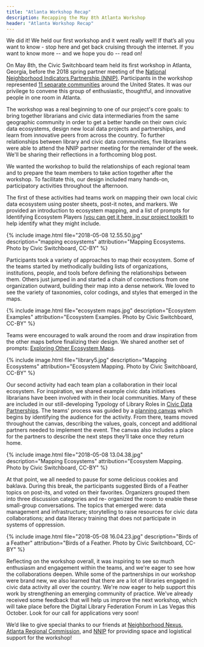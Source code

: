 ```yaml
---
title: "Atlanta Workshop Recap"
description: Recapping the May 8th Atlanta Workshop
header: "Atlanta Workshop Recap"
---
```



We did it!  We held our first workshop and it went really well! If that’s all you want to know - stop here and get back cruising through the internet.  If you want to know more -- and we hope you do --  read on! 

On May 8th, the Civic Switchboard team held its first workshop in Atlanta, Georgia, before the 2018 spring partner meeting of the [National Neighborhood Indicators Partnership (NNIP)](https://www.neighborhoodindicators.org/). Participants in the workshop represented [11 separate communities](https://civic-switchboard.github.io/updates/post_6) around the United States.  It was our privilege to convene this group of enthusiastic, thoughtful, and innovative people in one room in Atlanta.  

The workshop was a real beginning to one of our project's core goals: to bring together librarians and civic data intermediaries from the same geographic community in order to get a better handle on their own civic data ecosystems, design new local data projects and partnerships, and learn from innovative peers from across the country. To further relationships between library and civic data communities, five librarians were able to attend the NNIP partner meeting for the remainder of the week. We'll be sharing their reflections in a forthcoming blog post.

We wanted the workshop to build the relationships of each regional team and to prepare the team members to take action together after the workshop. To facilitate this, our design included many hands-on, participatory activities throughout the afternoon. 

The first of these activities had teams work on mapping their own local civic data ecosystem using poster sheets, post-it notes, and markers. We provided an introduction to ecosystem mapping, and a list of prompts for Identifying Ecosystem Players [(you can get it here, in our project toolkit)](https://github.com/civic-switchboard/guide/raw/master/toolkit/Identifying%20Ecosytem%20Players.pdf) to help identify what they might include.  

{% include image.html file="2018-05-08 12.55.50.jpg" description="mapping ecosystems" attribution="Mapping Ecosystems. Photo by Civic Switchboard, CC-BY" %}  

Participants took a variety of approaches to map their ecosystem. Some of the teams started by methodically building lists of organizations, institutions, people, and tools before defining the relationships between them. Others  just jumped in and started a chain of connections from one organization outward, building their map into a dense network. We loved to see the variety of taxonomies,  color codings, and styles that emerged in the maps.  

{% include image.html file="ecosystem maps.jpg" description="Ecosystem Examples" attribution="Ecosystem Examples. Photo by Civic Switchboard, CC-BY" %}

Teams were encouraged to walk around the room and draw inspiration from the other maps before finalizing their design.  We shared another set of prompts: [Exploring Other Ecosystem Maps](https://github.com/civic-switchboard/guide/raw/master/toolkit/Exploring%20Other%20Ecosystem%20Maps.pdf).   

{% include image.html file="library5.jpg" description="Mapping Ecosystems" attribution="Ecosystem Mapping. Photo by Civic Switchboard, CC-BY" %}

Our second activity had each team plan a collaboration in their local ecosystem. For inspiration, we shared example civic data initiatives librarians have been involved with in their local communities. Many of these are included in our still-developing Typology of Library Roles in [Civic Data Partnerships](https://github.com/civic-switchboard/guide/raw/master/toolkit/Typology%20of%20Library%20roles%20in%20Civic%20Data%20Partnerships.pdf).  The teams' process was guided by a [planning canvas](https://github.com/civic-switchboard/guide/raw/master/toolkit/Civic%20Switchboard%20Activity%20Canvas%20Updated%20May%202%202018.pdf) which begins by identifying the audience for the activity. From there, teams moved throughout the canvas, describing the values, goals, concept and additional partners needed to implement the event. The canvas also includes a place for the partners to describe the next steps they’ll take once they return home.

{% include image.html file="2018-05-08 13.04.38.jpg" description="Mapping Ecosystems" attribution="Ecosystem Mapping. Photo by Civic Switchboard, CC-BY" %}

At that point, we all needed to pause for some delicious cookies and baklava. During this break, the participants suggested Birds of a Feather topics on post-its, and voted on their favorites. Organizers grouped them into three discussion categories and re- organized the room to enable these small-group conversations.  The topics that emerged were: data management and infrastructure; storytelling to raise resources for civic data collaborations; and data literacy training that does not participate in systems of oppression.

{% include image.html file="2018-05-08 16.04.23.jpg" description="Birds of a Feather" attribution="Birds of a Feather. Photo by Civic Switchboard, CC-BY" %}

Reflecting on the workshop overall, it was inspiring to see so much enthusiasm and engagement within the teams, and we're eager to see how the collaborations deepen. While some of the partnerships in our workshop were brand new, we also learned that there are a lot of libraries engaged in civic data activity all over the country. We're now eager to help support this work by strengthening an emerging community of practice. We've already received some feedback that will help us improve the next workshop, which will take place before the Digital Library Federation Forum in Las Vegas this October. Look for our call for applications very soon!

We’d like to give special thanks to our friends at [Neighborhood Nexus](http://neighborhoodnexus.org/), [Atlanta Regional Commission](https://atlantaregional.org/), and [NNIP](https://www.neighborhoodindicators.org/) for providing space and logistical support for the workshop!
